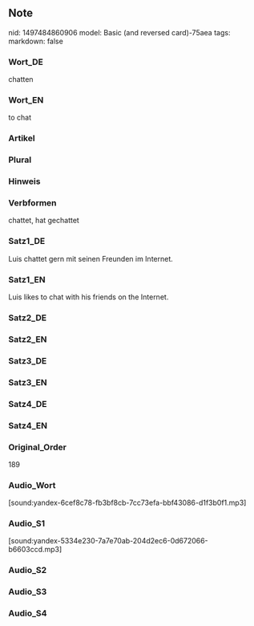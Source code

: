 ## Note
nid: 1497484860906
model: Basic (and reversed card)-75aea
tags: 
markdown: false

### Wort_DE
chatten

### Wort_EN
to chat

### Artikel


### Plural


### Hinweis


### Verbformen
chattet, hat gechattet

### Satz1_DE
Luis chattet gern mit seinen Freunden im Internet.

### Satz1_EN
Luis likes to chat with his friends on the Internet.

### Satz2_DE


### Satz2_EN


### Satz3_DE


### Satz3_EN


### Satz4_DE


### Satz4_EN


### Original_Order
189

### Audio_Wort
[sound:yandex-6cef8c78-fb3bf8cb-7cc73efa-bbf43086-d1f3b0f1.mp3]

### Audio_S1
[sound:yandex-5334e230-7a7e70ab-204d2ec6-0d672066-b6603ccd.mp3]

### Audio_S2


### Audio_S3


### Audio_S4

